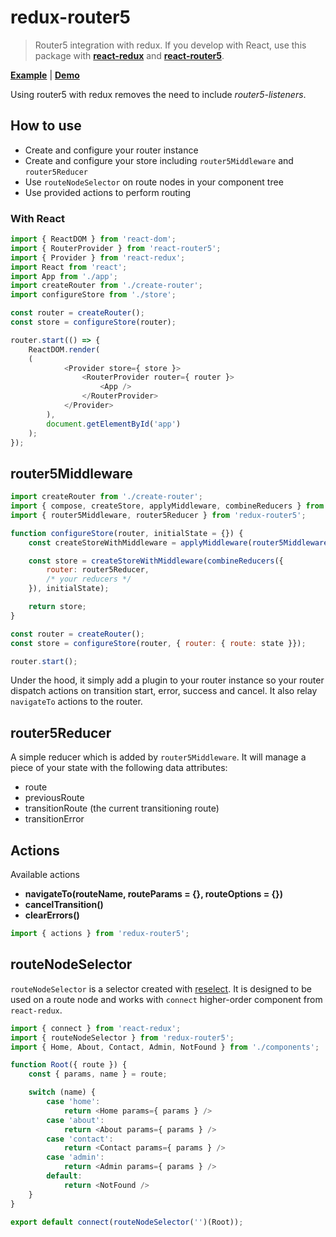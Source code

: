 # redux-router5

> Router5 integration with redux. If you develop with React, use this package with __[react-redux](https://github.com/rackt/react-redux)__
and __[react-router5](https://github.com/router5/react-router5)__.

__[Example](https://github.com/router5/examples/tree/master/apps/react-redux)__ | __[Demo](http://router5.github.io/docs/with-react-redux.html)__

Using router5 with redux removes the need to include _router5-listeners_.

## How to use

- Create and configure your router instance
- Create and configure your store including `router5Middleware` and `router5Reducer`
- Use `routeNodeSelector` on route nodes in your component tree
- Use provided actions to perform routing

### With React

```javascript
import { ReactDOM } from 'react-dom';
import { RouterProvider } from 'react-router5';
import { Provider } from 'react-redux';
import React from 'react';
import App from './app';
import createRouter from './create-router';
import configureStore from './store';

const router = createRouter();
const store = configureStore(router);

router.start(() => {
    ReactDOM.render(
    (
            <Provider store={ store }>
                <RouterProvider router={ router }>
                    <App />
                </RouterProvider> 
            </Provider>
        ),
        document.getElementById('app')
    );
});
```


## router5Middleware

```javascript
import createRouter from './create-router';
import { compose, createStore, applyMiddleware, combineReducers } from 'redux';
import { router5Middleware, router5Reducer } from 'redux-router5';

function configureStore(router, initialState = {}) {
    const createStoreWithMiddleware = applyMiddleware(router5Middleware(router))(createStore);

    const store = createStoreWithMiddleware(combineReducers({
        router: router5Reducer,
        /* your reducers */
    }), initialState);

    return store;
}

const router = createRouter();
const store = configureStore(router, { router: { route: state }});

router.start();
```

Under the hood, it simply add a plugin to your router instance so your router
dispatch actions on transition start, error, success and cancel. It also relay
`navigateTo` actions to the router.


## router5Reducer

A simple reducer which is added by `router5Middleware`. It will manage a piece of your state with the following data attributes:

- route
- previousRoute
- transitionRoute (the current transitioning route)
- transitionError


## Actions

Available actions

- __navigateTo(routeName, routeParams = {}, routeOptions = {})__
- __cancelTransition()__
- __clearErrors()__

```javascript
import { actions } from 'redux-router5';
```

## routeNodeSelector

`routeNodeSelector` is a selector created with [reselect](https://github.com/rackt/reselect). It is designed to be used on a route node
and works with `connect` higher-order component from `react-redux`.

```javascript
import { connect } from 'react-redux';
import { routeNodeSelector } from 'redux-router5';
import { Home, About, Contact, Admin, NotFound } from './components';

function Root({ route }) {
    const { params, name } = route;

    switch (name) {
        case 'home':
            return <Home params={ params } />
        case 'about':
            return <About params={ params } />
        case 'contact':
            return <Contact params={ params } />
        case 'admin':
            return <Admin params={ params } />
        default:
            return <NotFound />
    }
}

export default connect(routeNodeSelector('')(Root));
```
